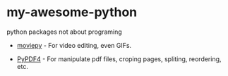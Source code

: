 # my-awesome-python

python packages not about programing



* [moviepy](https://github.com/Zulko/moviepy/) - For video editing, even GIFs.

* [PyPDF4](https://github.com/claird/PyPDF4) - For manipulate pdf files, croping pages, spliting, reordering, etc.
